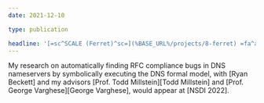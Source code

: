 ```yaml
---
date: 2021-12-10

type: publication

headline: '[=sc^SCALE (Ferret)^sc=](%BASE_URL%/projects/8-ferret) =fa^angle-double-right^fa= [NSDI =qq= 22][NSDI 2022]'
---
```


My research on automatically finding RFC compliance bugs in DNS nameservers by symbolically executing the DNS formal model, with [Ryan Beckett] and my advisors [Prof. Todd Millstein][Todd Millstein] and [Prof. George Varghese][George Varghese], would appear at [NSDI 2022].

